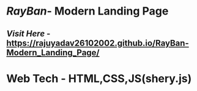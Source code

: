 # *RayBan* - Modern Landing Page <br />
## *Visit Here* -  https://rajuyadav26102002.github.io/RayBan-Modern_Landing_Page/
# Web Tech - HTML,CSS,JS(shery.js)

 
 
